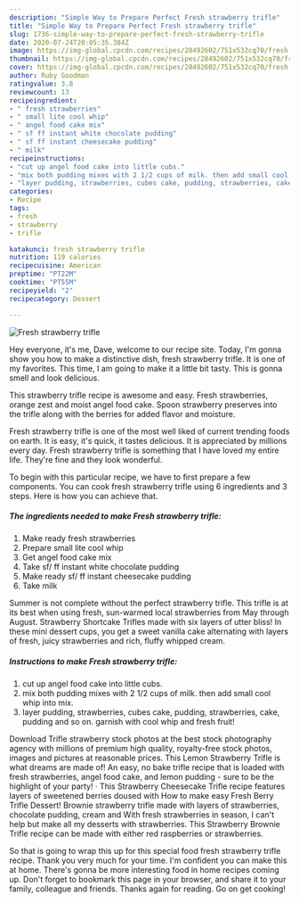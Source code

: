 ```yaml
---
description: "Simple Way to Prepare Perfect Fresh strawberry trifle"
title: "Simple Way to Prepare Perfect Fresh strawberry trifle"
slug: 1736-simple-way-to-prepare-perfect-fresh-strawberry-trifle
date: 2020-07-24T20:05:35.384Z
image: https://img-global.cpcdn.com/recipes/28492602/751x532cq70/fresh-strawberry-trifle-recipe-main-photo.jpg
thumbnail: https://img-global.cpcdn.com/recipes/28492602/751x532cq70/fresh-strawberry-trifle-recipe-main-photo.jpg
cover: https://img-global.cpcdn.com/recipes/28492602/751x532cq70/fresh-strawberry-trifle-recipe-main-photo.jpg
author: Ruby Goodman
ratingvalue: 3.8
reviewcount: 13
recipeingredient:
- " fresh strawberries"
- " small lite cool whip"
- " angel food cake mix"
- " sf ff instant white chocolate pudding"
- " sf ff instant cheesecake pudding"
- " milk"
recipeinstructions:
- "cut up angel food cake into little cubs."
- "mix both pudding mixes with 2 1/2 cups of milk. then add small cool whip into mix."
- "layer pudding, strawberries, cubes cake, pudding, strawberries, cake, pudding and so on. garnish with cool whip and fresh fruit!"
categories:
- Recipe
tags:
- fresh
- strawberry
- trifle

katakunci: fresh strawberry trifle 
nutrition: 119 calories
recipecuisine: American
preptime: "PT22M"
cooktime: "PT55M"
recipeyield: "2"
recipecategory: Dessert

---
```



![Fresh strawberry trifle](https://img-global.cpcdn.com/recipes/28492602/751x532cq70/fresh-strawberry-trifle-recipe-main-photo.jpg)

Hey everyone, it's me, Dave, welcome to our recipe site. Today, I'm gonna show you how to make a distinctive dish, fresh strawberry trifle. It is one of my favorites. This time, I am going to make it a little bit tasty. This is gonna smell and look delicious.

This strawberry trifle recipe is awesome and easy. Fresh strawberries, orange zest and moist angel food cake. Spoon strawberry preserves into the trifle along with the berries for added flavor and moisture.

Fresh strawberry trifle is one of the most well liked of current trending foods on earth. It is easy, it's quick, it tastes delicious. It is appreciated by millions every day. Fresh strawberry trifle is something that I have loved my entire life. They're fine and they look wonderful.


To begin with this particular recipe, we have to first prepare a few components. You can cook fresh strawberry trifle using 6 ingredients and 3 steps. Here is how you can achieve that.

<!--inarticleads1-->

##### The ingredients needed to make Fresh strawberry trifle:

1. Make ready  fresh strawberries
1. Prepare  small lite cool whip
1. Get  angel food cake mix
1. Take  sf/ ff instant white chocolate pudding
1. Make ready  sf/ ff instant cheesecake pudding
1. Take  milk


Summer is not complete without the perfect strawberry trifle. This trifle is at its best when using fresh, sun-warmed local strawberries from May through August. Strawberry Shortcake Trifles made with six layers of utter bliss! In these mini dessert cups, you get a sweet vanilla cake alternating with layers of fresh, juicy strawberries and rich, fluffy whipped cream. 

<!--inarticleads2-->

##### Instructions to make Fresh strawberry trifle:

1. cut up angel food cake into little cubs.
1. mix both pudding mixes with 2 1/2 cups of milk. then add small cool whip into mix.
1. layer pudding, strawberries, cubes cake, pudding, strawberries, cake, pudding and so on. garnish with cool whip and fresh fruit!


Download Trifle strawberry stock photos at the best stock photography agency with millions of premium high quality, royalty-free stock photos, images and pictures at reasonable prices. This Lemon Strawberry Trifle is what dreams are made of! An easy, no bake trifle recipe that is loaded with fresh strawberries, angel food cake, and lemon pudding - sure to be the highlight of your party! · This Strawberry Cheesecake Trifle recipe features layers of sweetened berries doused with How to make easy Fresh Berry Trifle Dessert! Brownie strawberry trifle made with layers of strawberries, chocolate pudding, cream and With fresh strawberries in season, I can&#39;t help but make all my desserts with strawberries. This Strawberry Brownie Trifle recipe can be made with either red raspberries or strawberries. 

So that is going to wrap this up for this special food fresh strawberry trifle recipe. Thank you very much for your time. I'm confident you can make this at home. There's gonna be more interesting food in home recipes coming up. Don't forget to bookmark this page in your browser, and share it to your family, colleague and friends. Thanks again for reading. Go on get cooking!
